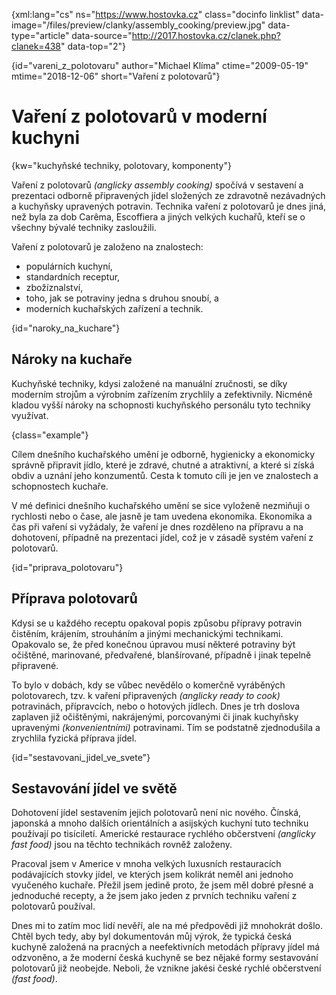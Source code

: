 
{xml:lang="cs" ns="https://www.hostovka.cz" class="docinfo linklist" data-image="/files/preview/clanky/assembly_cooking/preview.jpg" data-type="article" data-source="http://2017.hostovka.cz/clanek.php?clanek=438" data-top="2"}

{id="vareni\_z\_polotovaru" author="Michael Klíma" ctime="2009-05-19" mtime="2018-12-06" short="Vaření z polotovarů"}

# Vaření z polotovarů v moderní kuchyni

<!-- generated attribute kw by user_udpatekw.sh on 2019-06-30, do not edit -->

{kw="kuchyňské techniky, polotovary, komponenty"}

Vaření z polotovarů _(anglicky assembly cooking)_ spočívá v sestavení a prezentaci odborně připravených jídel složených ze zdravotně nezávadných a kuchyňsky upravených potravin. Technika vaření z polotovarů je dnes jiná, než byla za dob Carêma, Escoffiera a jiných velkých kuchařů, kteří se o všechny bývalé techniky zasloužili.

Vaření z polotovarů je založeno na znalostech:

  * populárních kuchyní,
  * standardních receptur,
  * zbožíznalství,
  * toho, jak se potraviny jedna s druhou snoubí, a
  * moderních kuchařských zařízení a technik.

{id="naroky\_na\_kuchare"}

## Nároky na kuchaře

Kuchyňské techniky, kdysi založené na manuální zručnosti, se díky moderním strojům a výrobním zařízením zrychlily a zefektivnily. Nicméně kladou vyšší nároky na schopnosti kuchyňského personálu tyto techniky využívat.

{class="example"}

Cílem dnešního kuchařského umění je odborně, hygienicky a ekonomicky správně připravit jídlo, které je zdravé, chutné a atraktivní, a které si získá obdiv a uznání jeho konzumentů. Cesta k tomuto cíli je jen ve znalostech a schopnostech kuchaře.

V mé definici dnešního kuchařského umění se sice vyloženě nezmiňuji o rychlosti nebo o čase, ale jasně je tam uvedena ekonomika. Ekonomika a čas při vaření si vyžádaly, že vaření je dnes rozděleno na přípravu a na dohotovení, případně na prezentaci jídel, což je v zásadě systém vaření z polotovarů.

{id="priprava_polotovaru"}

## Příprava polotovarů

Kdysi se u každého receptu opakoval popis způsobu přípravy potravin čistěním, krájením, strouháním a jinými mechanickými technikami. Opakovalo se, že před konečnou úpravou musí některé potraviny být očištěné, marinované, předvařené, blanšírované, případně i jinak tepelně připravené.

To bylo v dobách, kdy se vůbec nevědělo o komerčně vyráběných polotovarech, tzv. k vaření připravených _(anglicky ready to cook)_ potravinách, přípravcích, nebo o hotových jídlech. Dnes je trh doslova zaplaven již očištěnými, nakrájenými, porcovanými či jinak kuchyňsky upravenými _(konvenientními)_ potravinami. Tím se podstatně zjednodušila a zrychlila fyzická příprava jídel.

{id="sestavovani\_jidel\_ve_svete"}

## Sestavování jídel ve světě

Dohotovení jídel sestavením jejich polotovarů není nic nového. Čínská, japonská a mnoho dalších orientálních a asijských kuchyní tuto techniku používají po tisíciletí. Americké restaurace rychlého občerstvení _(anglicky fast food)_ jsou na těchto technikách rovněž založeny.

Pracoval jsem v Americe v mnoha velkých luxusních restauracích podávajících stovky jídel, ve kterých jsem kolikrát neměl ani jednoho vyučeného kuchaře. Přežil jsem jedině proto, že jsem měl dobré přesné a jednoduché recepty, a že jsem jako jeden z prvních techniku vaření z polotovarů používal.

Dnes mi to zatím moc lidí nevěří, ale na mé předpovědi již mnohokrát došlo. Chtěl bych tedy, aby byl dokumentován můj výrok, že typická česká kuchyně založená na pracných a neefektivních metodách přípravy jídel má odzvoněno, a že moderní česká kuchyně se bez nějaké formy sestavování polotovarů již neobejde. Neboli, že vznikne jakési české rychlé občerstvení _(fast food)_.

